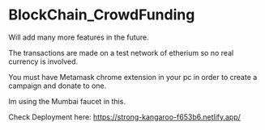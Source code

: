 # BlockChain_CrowdFunding

Will add many more features in the future.

The transactions are made on a test network of etherium so no real currency is involved. 

You must have Metamask chrome extension in your pc in order to create a campaign and donate to one.

Im using the Mumbai faucet in this.

Check Deployment here: https://strong-kangaroo-f653b6.netlify.app/
